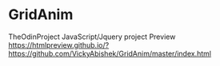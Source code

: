 # GridAnim
TheOdinProject JavaScript/Jquery project 
Preview
https://htmlpreview.github.io/?https://github.com/VickyAbishek/GridAnim/master/index.html
